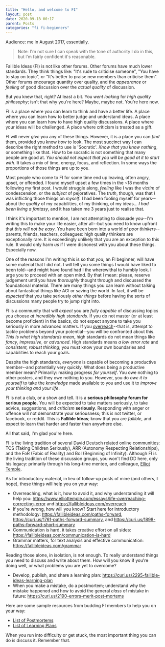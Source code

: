 ```yaml
---
title: "Hello, and welcome to FI"
layout: post
date: 2020-09-18 00:17
parent: Posts
categories: "fi fi-beginners"
---
```


Audience: me in August 2017, essentially.

> Note: I'm not sure I can speak with the tone of authority I do in this, but I'm fairly confident it's reasonable.

Fallible Ideas (FI) is not like other forums. Other forums have much lower standards. They think things like: "It's rude to criticise someone", "You have to stay on topic", or "It's better to praise new members than criticise them". Other forums encourage quantity over quality, and the *appearance* or *feeling* of good discussion over the *actual quality* of discussion.

But you knew that, right? At least a bit. You *went looking* for *high quality philosophy*; isn't that why you're here? Maybe, maybe not. You're here now.

FI is a place where you can learn to think and have a better life. A place where you can learn how to better judge and understand ideas. A place where you can learn how to have high quality discussions. A place where your ideas will be challenged. A place where criticism is treated as a gift.

FI will never *give* you any of these things. However, it is a place you can *find* them, provided you know *how* to look. The most succinct way I can describe the right method to use is 'Socratic'. *Know that you know nothing*, or something like that. How to be socratic is not something that many people are good at. *You should not expect that you will be good at it to start with*. It takes a mix of time, energy, focus, and reflection. In some ways the proportions of those things are up to you.

Most people who come to FI for some time end up leaving, often angry, upset, or offended. I found myself upset a few times in the ~18 months following my first post. I would struggle along, *feeling* like I was the *victim* of condescension, or the *subject* of pejoratives. The *truth*, though, was that *I* was inflicting those things on *myself*. I had been fooling myself for years--about the *quality* of my capabilities, of my thinking, of my ideas... *I had been living a fantasy*, and it has taken me 3 years just to realise that.

I think it's important to mention, I am not attempting to dissuade you--I'm writing this to make your life easier, after all--but you need to know upfront that *this will not be easy*. You have been born into a world of *poor thinkers*--parents, friends, teachers, colleagues: high quality thinkers are exceptionally rare. It is exceedingly unlikely that you are an exception to this rule. It would only harm *us* if I were dishonest with you about these things. Especially now.

One of the reasons I'm writing this is so that *you*, an FI beginner, will have some material that I did not. I will tell you some things I would have liked to been told--and might have found had I the wherewithal to humbly look. I urge you to proceed with an open mind. By that I mean: please, reserve judgement until you have *thoroughly* thought through and discussed the foundational material. There are many things you can learn without talking about fantastical things like AGI or saving the world. In fact, it will be *expected* that you take seriously *other things* before having the sorts of discussions many people try to jump right into.

FI is a community that will *expect* you are *fully capable* of discussing topics you choose *at incredibly high standards*. If you do not master (or at least become proficient) in the basics, do not expect anyone to take you seriously in more advanced matters. If you [overreach](https://www.elliottemple.com/essays/life-overreaching-correcting-error)--that is, attempt to tackle problems beyond your potential--you will be confronted about this. *This is what high standards mean*, high standards do not mean things like *fancy*, *impressive*, or *advanced*. High standards means *a low error rate* and *consistent, robust thinking*; you must know your own boundaries and capabilities to reach your goals.

Despite the high standards, *everyone* is capable of becoming a productive member--and potentially very quickly. What does being a productive member mean? Primarily: making progress *for yourself*. You owe nothing to other posters, and they owe nothing to you. However, you do *owe it to yourself* to take the *knowledge* made available to you and use it to *improve your thinking and your life*.

FI is not a club, or a show and tell. It is a **serious philosophy forum for serious people.** You will be expected to take matters seriously, to take advice, suggestions, and *criticism* **seriously**. Responding with anger or offence will not demonstrate your seriousness; this is not twitter, or facebook, or reddit. This is **Fallible Ideas**; know that you are *fallible*, and expect to learn that harder and faster than anywhere else.

All that said, I'm glad you're here.

FI is the living tradition of several David Deutsch related online communities: TCS (Taking Children Seriously), ARR (Autonomy Respecting Relationships), and the FoR (Fabic of Reality) and BoI (Beginning of Infinity). Although FI is the living tradition of these discussion groups, you won't find DD here, only his legacy: primarily through his long-time mentee, and colleague, [Elliot Temple](https://www.elliottemple.com/).

As for introductory material, in lieu of follow-up posts of mine (and others, I hope), these things will help you on your way:

* Overreaching, what is it, how to avoid it, and why understanding it will help you: <https://www.elliottemple.com/essays/life-overreaching-correcting-error> and <https://fallibleideas.com/overreach>
* If you're wrong, how will you know? Start here for introductory methodology: <https://fallibleideas.com/paths-forward>, <https://curi.us/1761-paths-forward-summary>, and <https://curi.us/1898-paths-forward-short-summary>
* Communication is hard, it takes creative effort on all sides: <https://fallibleideas.com/communication-is-hard>
* Grammar matters, for text analysis and effective communication: <https://fallibleideas.com/grammar>

Reading those alone, in isolation, is not enough. To really understand things you need to discuss and write about them. How will you know if you're doing well, or what problems you are yet to overcome?

* Develop, publish, and share a learning plan: <https://curi.us/2295-fallible-ideas-learning-plan>
* When you make a mistake, do a postmortem; understand why the mistake happened and how to avoid the general *class* of mistake in future: <https://curi.us/2190-errors-merit-post-mortems>

Here are some sample resources from budding FI members to help you on your way:

* [List of Postmortems](../../list-of-postmortems/)
* [List of Learning Plans](../../list-of-learning-plans/)

When you run into difficulty or get stuck, the most important thing you can do is discuss it. Remember that.
